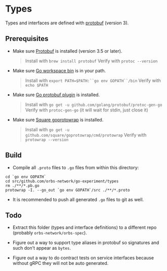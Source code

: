 # Types

Types and interfaces are defined with [protobuf](https://developers.google.com/protocol-buffers/) (version 3).

## Prerequisites

* Make sure [Protobuf](http://brewformulas.org/Protobuf) is installed (version 3.5 or later).
  > Install with `brew install protobuf`
  > Verify with `protoc --version`

* Make sure [Go workspace bin](https://stackoverflow.com/questions/42965673/cant-run-go-bin-in-terminal) is in your path.
  > Install with `export PATH=$PATH:``go env GOPATH``/bin`
  > Verify with `echo $PATH`

* Make sure [Go protobuf plugin](https://developers.google.com/protocol-buffers/docs/gotutorial) is installed.
  > Install with `go get -u github.com/golang/protobuf/protoc-gen-go`
  > Verify with `protoc-gen-go` (it will wait for stdin, just close it)

* Make sure [Square goprotowrap](https://github.com/square/goprotowrap) is installed.
  > Install with `go get -u github.com/square/goprotowrap/cmd/protowrap`
  > Verify with `protowrap --version`

## Build

* Compile all `.proto` files to `.go` files from within this directory:
```
cd `go env GOPATH`
cd src/github.com/orbs-network/go-experiment/types
rm ./**/*.pb.go
protowrap -I. --go_out `go env GOPATH`/src ./**/*.proto
```

* It is recommended to push all generated `.go` files to git as well.

## Todo

* Extract this folder (types and interface definitions) to a different repo (probably `orbs-network/orbs-spec`).

* Figure out a way to support type aliases in protobuf so signatures and such don't appear as `bytes`.

* Figure out a way to do contract tests on service interfaces because without gRPC they will not be auto generated.
